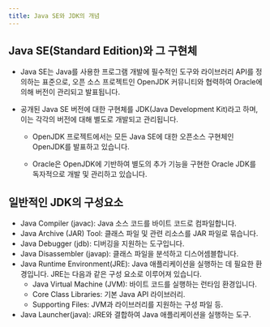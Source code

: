 ```yaml
---
title: Java SE와 JDK의 개념
---
```



## Java SE(Standard Edition)와 그 구현체

- Java SE는 Java를 사용한 프로그램 개발에 필수적인 도구와 라이브러리 API를 정의하는 표준으로, 오픈 소스 프로젝트인 OpenJDK 커뮤니티와 협력하여 Oracle에 의해 버전이 관리되고 발표됩니다.
- 공개된 Java SE 버전에 대한 구현체를 JDK(Java Development Kit)라고 하며, 이는 각각의 버전에 대해 별도로 개발되고 관리됩니다.

  - OpenJDK 프로젝트에서는 모든 Java SE에 대한 오픈소스 구현체인 OpenJDK를 발표하고 있습니다. 
  
  - Oracle은 OpenJDK에 기반하여 별도의 추가 기능을 구현한 Oracle JDK를 독자적으로 개발 및 관리하고 있습니다.


## 일반적인 JDK의 구성요소

- Java Compiler (javac): Java 소스 코드를 바이트 코드로 컴파일합니다.
- Java Archive (JAR) Tool: 클래스 파일 및 관련 리소스를 JAR 파일로 묶습니다.
- Java Debugger (jdb): 디버깅을 지원하는 도구입니다.
- Java Disassembler (javap): 클래스 파일을 분석하고 디스어셈블합니다.
- Java Runtime Environment(JRE): Java 애플리케이션을 실행하는 데 필요한 환경입니다. JRE는 다음과 같은 구성 요소로 이루어져 있습니다.
  - Java Virtual Machine (JVM): 바이트 코드를 실행하는 런타임 환경입니다.
  - Core Class Libraries: 기본 Java API 라이브러리.
  - Supporting Files: JVM과 라이브러리를 지원하는 구성 파일 등.
- Java Launcher(java): JRE와 결합하여 Java 애플리케이션을 실행하는 도구.
